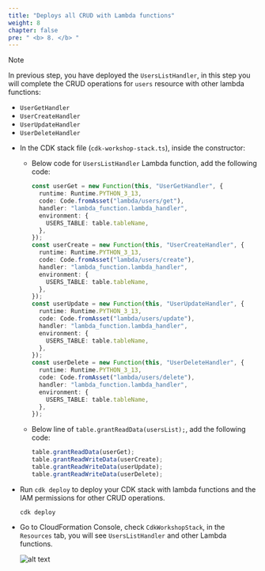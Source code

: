 ```yaml
---
title: "Deploys all CRUD with Lambda functions"
weight: 8
chapter: false
pre: " <b> 8. </b> "
---
```


> [!NOTE]
> In previous step, you have deployed the `UsersListHandler`, in this step you will complete the CRUD operations for `users` resource with other lambda functions:
>
> - `UserGetHandler`
> - `UserCreateHandler`
> - `UserUpdateHandler`
> - `UserDeleteHandler`

- In the CDK stack file (`cdk-workshop-stack.ts`), inside the constructor:

  - Below code for `UsersListHandler` Lambda function, add the following code:

    ```ts
    const userGet = new Function(this, "UserGetHandler", {
      runtime: Runtime.PYTHON_3_13,
      code: Code.fromAsset("lambda/users/get"),
      handler: "lambda_function.lambda_handler",
      environment: {
        USERS_TABLE: table.tableName,
      },
    });
    const userCreate = new Function(this, "UserCreateHandler", {
      runtime: Runtime.PYTHON_3_13,
      code: Code.fromAsset("lambda/users/create"),
      handler: "lambda_function.lambda_handler",
      environment: {
        USERS_TABLE: table.tableName,
      },
    });
    const userUpdate = new Function(this, "UserUpdateHandler", {
      runtime: Runtime.PYTHON_3_13,
      code: Code.fromAsset("lambda/users/update"),
      handler: "lambda_function.lambda_handler",
      environment: {
        USERS_TABLE: table.tableName,
      },
    });
    const userDelete = new Function(this, "UserDeleteHandler", {
      runtime: Runtime.PYTHON_3_13,
      code: Code.fromAsset("lambda/users/delete"),
      handler: "lambda_function.lambda_handler",
      environment: {
        USERS_TABLE: table.tableName,
      },
    });
    ```

  - Below line of `table.grantReadData(usersList);`, add the following code:

    ```ts
    table.grantReadData(userGet);
    table.grantReadWriteData(userCreate);
    table.grantReadWriteData(userUpdate);
    table.grantReadWriteData(userDelete);
    ```

- Run `cdk deploy` to deploy your CDK stack with lambda functions and the IAM permissions for other CRUD operations.

  ```shell
  cdk deploy
  ```

- Go to CloudFormation Console, check `CdkWorkshopStack`, in the `Resources` tab, you will see `UsersListHandler` and other Lambda functions.

  ![alt text](/images/workshop-4/crud--all-operations--cfn-stack.png)
